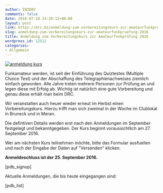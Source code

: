 ```yaml
---
author: IN3DOV
comments: false
date: 2016-07-18 14:29:12+00:00
layout: post
link: https://drc.bz/anmeldung-zum-vorbereitungskurs-zur-amateurfunkpruefung-2016/
slug: anmeldung-zum-vorbereitungskurs-zur-amateurfunkpruefung-2016
title: Anmeldung zum Vorbereitungskurs zur Amateurfunkprüfung 2016
wordpress_id: 12512
categories:
- Allgemein
---
```


[![anmeldung kurs](https://drc.bz/wp-content/uploads/2013/08/anmeldung-kurs1.jpg)](https://drc.bz/wp-content/uploads/2013/08/anmeldung-kurs1.jpg)




Funkamateur werden, ist seit der Einführung des Quiztestes (Multiple Choice Test) und der Abschaffung des Telegraphienachweises ziemlich einfach geworden. Alle Jahre treten mehrere Personen zur Prüfung an und legen diese mit Erfolg ab. Wichtig ist natürlich eine gute Vorbereitung und genau diese erhält man beim DRC.




Wir veranstalten auch heuer wieder erneut im Herbst einen Vorbereitungskurs. Hierzu trifft man sich zweimal in der Woche im Clublokal in Bruneck und in Meran.




Die defintiven Details werden erst nach den Anmeldungen im September festgelegt und bekanntgegeben. Der Kurs beginnt voraussichtlich am 27. September 2016.




Wer am nächsten Kurs teilnehmen möchte, bitte das Formular ausfuellen und nach der Eingabe der Daten auf "Versenden" klicken.


**Anmeldeschluss ist der 25. September 2016.**

[pdb_signup]



Aktuelle Anmeldungen, die bis heute eingegangen sind:

[pdb_list]




